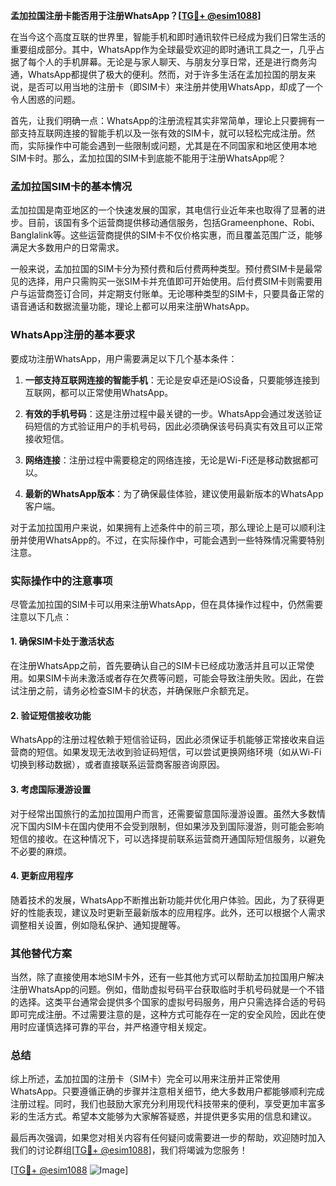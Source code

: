 **孟加拉国注册卡能否用于注册WhatsApp？[[TG💪+ @esim1088](https://t.me/s/esim1088)]**

在当今这个高度互联的世界里，智能手机和即时通讯软件已经成为我们日常生活的重要组成部分。其中，WhatsApp作为全球最受欢迎的即时通讯工具之一，几乎占据了每个人的手机屏幕。无论是与家人聊天、与朋友分享日常，还是进行商务沟通，WhatsApp都提供了极大的便利。然而，对于许多生活在孟加拉国的朋友来说，是否可以用当地的注册卡（即SIM卡）来注册并使用WhatsApp，却成了一个令人困惑的问题。

首先，让我们明确一点：WhatsApp的注册流程其实非常简单，理论上只要拥有一部支持互联网连接的智能手机以及一张有效的SIM卡，就可以轻松完成注册。然而，实际操作中可能会遇到一些限制或问题，尤其是在不同国家和地区使用本地SIM卡时。那么，孟加拉国的SIM卡到底能不能用于注册WhatsApp呢？

### 孟加拉国SIM卡的基本情况

孟加拉国是南亚地区的一个快速发展的国家，其电信行业近年来也取得了显著的进步。目前，该国有多个运营商提供移动通信服务，包括Grameenphone、Robi、Banglalink等。这些运营商提供的SIM卡不仅价格实惠，而且覆盖范围广泛，能够满足大多数用户的日常需求。

一般来说，孟加拉国的SIM卡分为预付费和后付费两种类型。预付费SIM卡是最常见的选择，用户只需购买一张SIM卡并充值即可开始使用。后付费SIM卡则需要用户与运营商签订合同，并定期支付账单。无论哪种类型的SIM卡，只要具备正常的语音通话和数据流量功能，理论上都可以用来注册WhatsApp。

### WhatsApp注册的基本要求

要成功注册WhatsApp，用户需要满足以下几个基本条件：

1. **一部支持互联网连接的智能手机**：无论是安卓还是iOS设备，只要能够连接到互联网，都可以正常使用WhatsApp。
   
2. **有效的手机号码**：这是注册过程中最关键的一步。WhatsApp会通过发送验证码短信的方式验证用户的手机号码，因此必须确保该号码真实有效且可以正常接收短信。

3. **网络连接**：注册过程中需要稳定的网络连接，无论是Wi-Fi还是移动数据都可以。

4. **最新的WhatsApp版本**：为了确保最佳体验，建议使用最新版本的WhatsApp客户端。

对于孟加拉国用户来说，如果拥有上述条件中的前三项，那么理论上是可以顺利注册并使用WhatsApp的。不过，在实际操作中，可能会遇到一些特殊情况需要特别注意。

### 实际操作中的注意事项

尽管孟加拉国的SIM卡可以用来注册WhatsApp，但在具体操作过程中，仍然需要注意以下几点：

#### 1. 确保SIM卡处于激活状态

在注册WhatsApp之前，首先要确认自己的SIM卡已经成功激活并且可以正常使用。如果SIM卡尚未激活或者存在欠费等问题，可能会导致注册失败。因此，在尝试注册之前，请务必检查SIM卡的状态，并确保账户余额充足。

#### 2. 验证短信接收功能

WhatsApp的注册过程依赖于短信验证码，因此必须保证手机能够正常接收来自运营商的短信。如果发现无法收到验证码短信，可以尝试更换网络环境（如从Wi-Fi切换到移动数据），或者直接联系运营商客服咨询原因。

#### 3. 考虑国际漫游设置

对于经常出国旅行的孟加拉国用户而言，还需要留意国际漫游设置。虽然大多数情况下国内SIM卡在国内使用不会受到限制，但如果涉及到国际漫游，则可能会影响短信的接收。在这种情况下，可以选择提前联系运营商开通国际短信服务，以避免不必要的麻烦。

#### 4. 更新应用程序

随着技术的发展，WhatsApp不断推出新功能并优化用户体验。因此，为了获得更好的性能表现，建议及时更新至最新版本的应用程序。此外，还可以根据个人需求调整相关设置，例如隐私保护、通知提醒等。

### 其他替代方案

当然，除了直接使用本地SIM卡外，还有一些其他方式可以帮助孟加拉国用户解决注册WhatsApp的问题。例如，借助虚拟号码平台获取临时手机号码就是一个不错的选择。这类平台通常会提供多个国家的虚拟号码服务，用户只需选择合适的号码即可完成注册。不过需要注意的是，这种方式可能存在一定的安全风险，因此在使用时应谨慎选择可靠的平台，并严格遵守相关规定。

### 总结

综上所述，孟加拉国的注册卡（SIM卡）完全可以用来注册并正常使用WhatsApp。只要遵循正确的步骤并注意相关细节，绝大多数用户都能够顺利完成注册过程。同时，我们也鼓励大家充分利用现代科技带来的便利，享受更加丰富多彩的生活方式。希望本文能够为大家解答疑惑，并提供更多实用的信息和建议。

最后再次强调，如果您对相关内容有任何疑问或需要进一步的帮助，欢迎随时加入我们的讨论群组[[TG💪+ @esim1088](https://t.me/s/esim1088)]，我们将竭诚为您服务！

[[TG💪+ @esim1088](https://t.me/s/esim1088) ![Image](https://i.postimg.cc/4NQfJmqS/Snipaste-2025-05-13-00-14-12.png)]